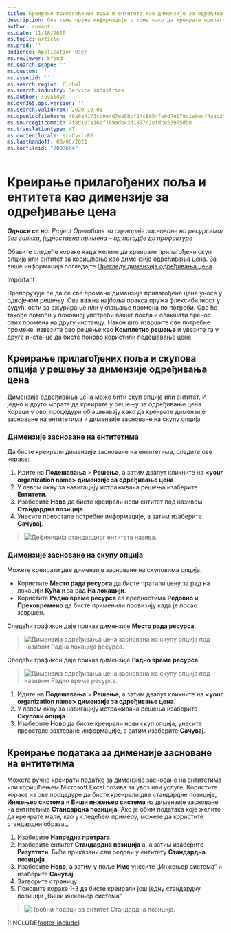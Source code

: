```yaml
---
title: Креирање прилагођених поља и ентитета као димензије за одређивање цена
description: Ова тема пружа информације о томе како да креирате прилагођене скупове опција или ентитете.
author: rumant
ms.date: 11/18/2020
ms.topic: article
ms.prod: ''
audience: Application User
ms.reviewer: kfend
ms.search.scope: ''
ms.custom: ''
ms.assetid: ''
ms.search.region: Global
ms.search.industry: Service industries
ms.author: suvaidya
ms.dyn365.ops.version: ''
ms.search.validFrom: 2020-10-01
ms.openlocfilehash: 40a6a4173cb0e4d7ea5bcf24c8954fe9d7e079d1e9ecf4aac252b5133f12d3ff
ms.sourcegitcommit: 7f8d1e7a16af769adb43d1877c28fdce53975db8
ms.translationtype: HT
ms.contentlocale: sr-Cyrl-RS
ms.lasthandoff: 08/06/2021
ms.locfileid: "7003654"
---
```

# <a name="create-custom-fields-and-entities-as-pricing-dimensions"></a>Креирање прилагођених поља и ентитета као димензије за одређивање цена

_**Односи се на:** Project Operations за сценарије засноване на ресурсима/без залиха, једноставна примена – од погодбе до профактуре_

Обавите следеће кораке када желите да креирате прилагођени скуп опција или ентитет за коришћење као димензије одређивања цена. За више информација погледајте [Прегледу димензија одређивања цена](pricing-dimensions-overview.md).  

> [!IMPORTANT]
> Препоручује се да се све промене димензије прилагођене цене уносе у одвојеном решењу. Ова важна најбоља пракса пружа флексибилност у будућности за ажурирање или уклањање промена по потреби. Ово ће такође помоћи у поновној употреби вашег посла и олакшати пренос ових промена на другу инстанцу. Након што извршите све потребне промене, извезите ово решење као **Комплетно решење** и увезите га у друге инстанце да бисте поново користили подешавање цена.

  
## <a name="create-custom-fields-and-option-sets-in-the-pricing-dimension-solution"></a>Креирање прилагођених поља и скупова опција у решењу за димензије одређивања цена

Димензија одређивања цена може бити скуп опција или ентитет. И једно и друго морате да креирате у решењу за одређивање цена. Кораци у овој процедури објашњавају како да креирате димензије засноване на ентитетима и димензије засноване на скупу опција.

### <a name="entity-based-dimensions"></a>Димензије засноване на ентитетима
Да бисте креирали димензије засноване на ентитетима, следите ове кораке:

1. Идите на **Подешавања** > **Решења**, а затим двапут кликните на **\<your organization name> димензије за одређивање цена**.
2. У левом окну за навигацију истраживача решења изаберите **Ентитети**.
3. Изаберите **Ново** да бисте креирали нови ентитет под називом **Стандардна позиција**. 
4. Унесите преостале потребне информације, а затим изаберите **Сачувај**.

> ![Дефиниција стандардног ентитета назива.](media/Standard-Title-entity-definition.png)

### <a name="option-set-based-dimensions"></a>Димензије засноване на скупу опција 
Можете креирати две димензије засноване на скуповима опција. 

- Користите **Место рада ресурса** да бисте пратили цену за рад на локацији **Кућа** и за рад **На локацији**. 
- Користите **Радно време ресурса** са вредностима **Редовно** и **Прековремено** да бисте применили провизију када је посао завршен.

Следећи графикон даје приказ димензије **Место рада ресурса**. 

> ![Димензија одређивања цена заснована на скупу опција под називом Радна локација ресурса.](media/Option-set-PD-called-Resource-Work-Location.png)

Следећи графикон даје приказ димензије **Радно време ресурса**. 

> ![Димензија одређивања цена заснована на скупу опција под називом Радно време ресурса.](media/Option-set-PD-called-Resource-Work-Hours.png)

1. Идите на **Подешавања** > **Решења**, а затим двапут кликните на **\<your organization name> димензије за одређивање цена**. 
2. У левом окну за навигацију истраживача решења изаберите **Скупови опција**. 
3. Изаберите **Ново** да бисте креирали нови скуп опција, унесите преостале захтеване информације, а затим изаберите **Сачувај**.

## <a name="create-data-for-entity-based-dimensions"></a>Креирање података за димензије засноване на ентитетима

Можете ручно креирати податке за димензије засноване на ентитетима или коришћењем Microsoft Excel позива за увоз или услуге. Користите кораке из ове процедуре да бисте креирали две стандардне позиције, **Инжењер система** и **Виши инжењер система** из димензије засноване на ентитетима **Стандардна позиција**. Ако је обим података које желите да креирате мали, као у следећем примеру, можете да користите стандардни образац.

1. Изаберите **Напредна претрага**.
2. Изаберите ентитет **Стандардна позиција** а, а затим изаберите **Резултати**. Биће приказани сви редови у ентитету **Стандардна позиција**.
3. Изаберите **Ново**, а затим у поље **Име** унесите „Инжењер система“ и изаберите **Сачувај**.
4. Затворите страницу. 
5. Поновите кораке 1-3 да бисте креирали још једну стандардну позицији „Виши инжењер система“.

> ![Пробни подаци за ентитет Стандардна позиција.](media/ST-data.png)


[!INCLUDE[footer-include](../includes/footer-banner.md)]